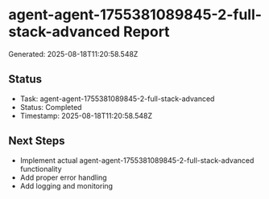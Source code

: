 # agent-agent-1755381089845-2-full-stack-advanced Report

Generated: 2025-08-18T11:20:58.548Z

## Status
- Task: agent-agent-1755381089845-2-full-stack-advanced
- Status: Completed
- Timestamp: 2025-08-18T11:20:58.548Z

## Next Steps
- Implement actual agent-agent-1755381089845-2-full-stack-advanced functionality
- Add proper error handling
- Add logging and monitoring
